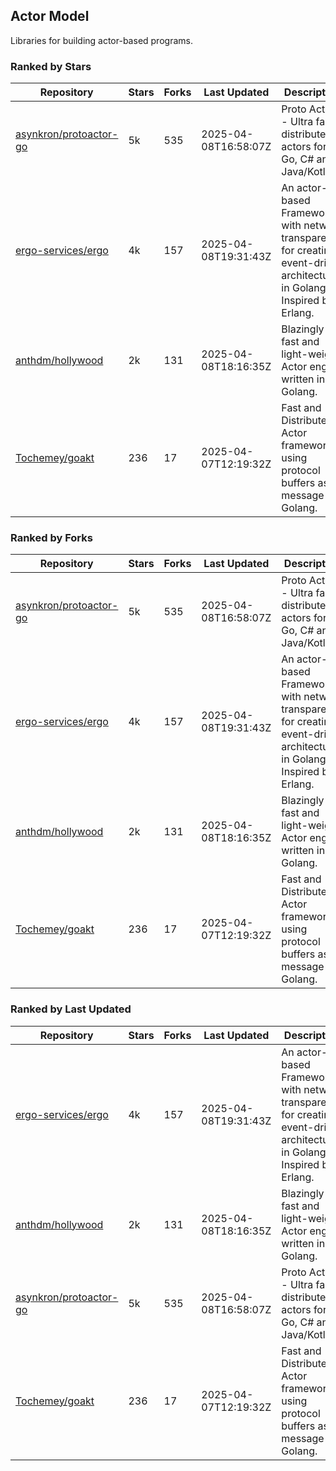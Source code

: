 ## Actor Model

Libraries for building actor-based programs.

### Ranked by Stars

| Repository | Stars | Forks | Last Updated | Description | 
|------------|-------|-------|--------------|-------------|
| [asynkron/protoactor-go](https://github.com/asynkron/protoactor-go) | 5k | 535 | 2025-04-08T16:58:07Z |  Proto Actor - Ultra fast distributed actors for Go, C# and Java/Kotlin. |
| [ergo-services/ergo](https://github.com/ergo-services/ergo) | 4k | 157 | 2025-04-08T19:31:43Z |  An actor-based Framework with network transparency for creating event-driven architecture in Golang. Inspired by Erlang. |
| [anthdm/hollywood](https://github.com/anthdm/hollywood) | 2k | 131 | 2025-04-08T18:16:35Z |  Blazingly fast and light-weight Actor engine written in Golang. |
| [Tochemey/goakt](https://github.com/Tochemey/goakt) | 236 | 17 | 2025-04-07T12:19:32Z |  Fast and Distributed Actor framework using protocol buffers as message for Golang. |

### Ranked by Forks

| Repository | Stars | Forks | Last Updated | Description | 
|------------|-------|-------|--------------|-------------|
| [asynkron/protoactor-go](https://github.com/asynkron/protoactor-go) | 5k | 535 | 2025-04-08T16:58:07Z |  Proto Actor - Ultra fast distributed actors for Go, C# and Java/Kotlin. |
| [ergo-services/ergo](https://github.com/ergo-services/ergo) | 4k | 157 | 2025-04-08T19:31:43Z |  An actor-based Framework with network transparency for creating event-driven architecture in Golang. Inspired by Erlang. |
| [anthdm/hollywood](https://github.com/anthdm/hollywood) | 2k | 131 | 2025-04-08T18:16:35Z |  Blazingly fast and light-weight Actor engine written in Golang. |
| [Tochemey/goakt](https://github.com/Tochemey/goakt) | 236 | 17 | 2025-04-07T12:19:32Z |  Fast and Distributed Actor framework using protocol buffers as message for Golang. |

### Ranked by Last Updated

| Repository | Stars | Forks | Last Updated | Description | 
|------------|-------|-------|--------------|-------------|
| [ergo-services/ergo](https://github.com/ergo-services/ergo) | 4k | 157 | 2025-04-08T19:31:43Z |  An actor-based Framework with network transparency for creating event-driven architecture in Golang. Inspired by Erlang. |
| [anthdm/hollywood](https://github.com/anthdm/hollywood) | 2k | 131 | 2025-04-08T18:16:35Z |  Blazingly fast and light-weight Actor engine written in Golang. |
| [asynkron/protoactor-go](https://github.com/asynkron/protoactor-go) | 5k | 535 | 2025-04-08T16:58:07Z |  Proto Actor - Ultra fast distributed actors for Go, C# and Java/Kotlin. |
| [Tochemey/goakt](https://github.com/Tochemey/goakt) | 236 | 17 | 2025-04-07T12:19:32Z |  Fast and Distributed Actor framework using protocol buffers as message for Golang. |

